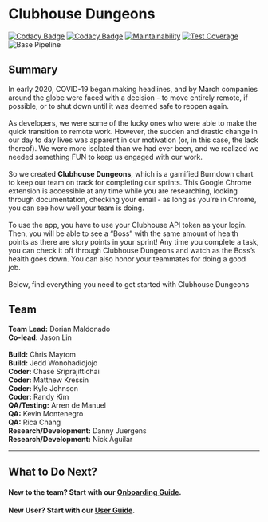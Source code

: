 # Clubhouse Dungeons
[![Codacy Badge](https://app.codacy.com/project/badge/Grade/94edb40a997842e993defc1bd247e1db)](https://www.codacy.com/gh/cse112-sp20/Quaranteam-8?utm_source=github.com&amp;utm_medium=referral&amp;utm_content=cse112-sp20/Quaranteam-8&amp;utm_campaign=Badge_Grade) [![Codacy Badge](https://app.codacy.com/project/badge/Coverage/94edb40a997842e993defc1bd247e1db)](https://www.codacy.com/gh/cse112-sp20/Quaranteam-8?utm_source=github.com&utm_medium=referral&utm_content=cse112-sp20/Quaranteam-8&utm_campaign=Badge_Coverage)
[![Maintainability](https://api.codeclimate.com/v1/badges/e3bdb7ab134bd2fc4eef/maintainability)](https://codeclimate.com/github/cse112-sp20/Quaranteam-8/maintainability) [![Test Coverage](https://api.codeclimate.com/v1/badges/e3bdb7ab134bd2fc4eef/test_coverage)](https://codeclimate.com/github/cse112-sp20/Quaranteam-8/test_coverage)
![Base Pipeline](https://github.com/cse112-sp20/Quaranteam-8/workflows/Base%20Pipeline/badge.svg?branch=develop)

## Summary

In early 2020, COVID-19 began making headlines, and by March companies around the globe were faced with a decision - to move entirely remote, if possible, or to shut down until it was deemed safe to reopen again. <br/><br/>
As developers, we were some of the lucky ones who were able to make the quick transition to remote work. However, the sudden and drastic change in our day to day lives was apparent in our motivation (or, in this case, the lack thereof). We were more isolated than we had ever been, and we realized we needed something FUN to keep us engaged with our work. <br/><br/>
So we created **Clubhouse Dungeons**, which is a gamified Burndown chart to keep our team on track for completing our sprints. This Google Chrome extension is accessible at any time while you are researching, looking through documentation, checking your email - as long as you’re in Chrome, you can see how well your team is doing. <br/><br/>
To use the app, you have to use your Clubhouse API token as your login. Then, you will be able to see a “Boss” with the same amount of health points as there are story points in your sprint! Any time you complete a task, you can check it off through Clubhouse Dungeons and watch as the Boss’s health goes down. You can also honor your teammates for doing a good job.  <br/><br/>
Below, find everything you need to get started with Clubhouse Dungeons

## Team

**Team Lead:** Dorian Maldonado <br/>
**Co-lead:** Jason Lin <br/><br/>
**Build:** Chris Maytom <br/>
**Build:** Jedd Wonohadidjojo <br/>
**Coder:** Chase Sriprajittichai <br/>
**Coder:** Matthew Kressin <br/>
**Coder:** Kyle Johnson <br/>
**Coder:** Randy Kim <br/>
**QA/Testing:** Arren de Manuel <br/>
**QA:** Kevin Montenegro <br/>
**QA:** Rica Chang <br/>
**Research/Development:** Danny Juergens <br/>
**Research/Development:** Nick Aguilar <br/>							          									

***

## What to Do Next?
#### New to the team? Start with our [Onboarding Guide](https://github.com/cse112-sp20/Quaranteam-8/wiki/Onboarding-Guide).
#### New User? Start with our [User Guide](https://github.com/cse112-sp20/Quaranteam-8/wiki/User-Guide).